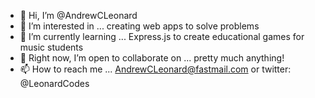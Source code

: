 - 👋 Hi, I’m @AndrewCLeonard
- 👀 I’m interested in ... creating web apps to solve problems
- 🌱 I’m currently learning ... Express.js to create educational games for music students
- 💞️ Right now, I’m open to collaborate on ... pretty much anything!
- 📫 How to reach me ... AndrewCLeonard@fastmail.com or twitter: @LeonardCodes

<!---
AndrewCLeonard/AndrewCLeonard is a ✨ special ✨ repository because its `README.md` (this file) appears on your GitHub profile.
You can click the Preview link to take a look at your changes.
--->
